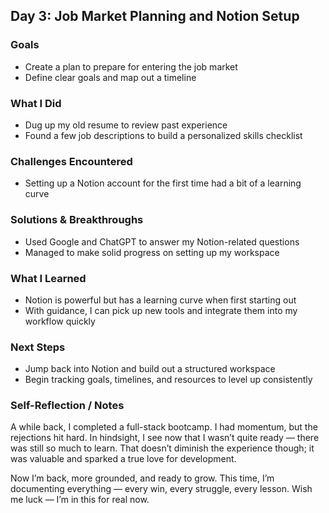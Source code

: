 ## Day 3: Job Market Planning and Notion Setup

### Goals
- Create a plan to prepare for entering the job market
- Define clear goals and map out a timeline

### What I Did
- Dug up my old resume to review past experience
- Found a few job descriptions to build a personalized skills checklist

### Challenges Encountered
- Setting up a Notion account for the first time had a bit of a learning curve

### Solutions & Breakthroughs
- Used Google and ChatGPT to answer my Notion-related questions
- Managed to make solid progress on setting up my workspace

### What I Learned
- Notion is powerful but has a learning curve when first starting out
- With guidance, I can pick up new tools and integrate them into my workflow quickly

### Next Steps
- Jump back into Notion and build out a structured workspace
- Begin tracking goals, timelines, and resources to level up consistently

### Self-Reflection / Notes
A while back, I completed a full-stack bootcamp. I had momentum, but the rejections hit hard. In hindsight, I see now that I wasn’t quite ready — there was still so much to learn. That doesn’t diminish the experience though; it was valuable and sparked a true love for development.

Now I’m back, more grounded, and ready to grow. This time, I’m documenting everything — every win, every struggle, every lesson. Wish me luck — I’m in this for real now.
